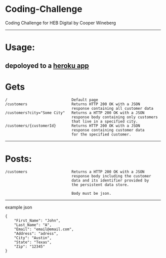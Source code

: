 # Coding-Challenge
Coding Challenge for HEB Digital by Cooper Wineberg

---
# Usage:
depoloyed to a [heroku app](https://hebcodingchallengenodejs.herokuapp.com/)
---
# Gets

```
/                             Default page
/customers                    Returns HTTP 200 OK with a JSON 
                              response containing all customer data
/customers?city="Some City"   Returns a HTTP 200 OK with a JSON 
                              response body containing only customers 
                              that live in a specified city.
/customers/{customerId}       Returns HTTP 200 OK with a JSON 
                              response containing customer data 
                              for the specified customer.

```
---
# Posts:

```
/customers                    Returns a HTTP 200 OK with a JSON 
                              response body including the customer 
                              data and its identifier provided by 
                              the persistent data store.
                              
                              Body must be json.

```
---
example json
```
{
    "First_Name": "John",
    "Last_Name": "A",
    "Email": "email@email.com",
    "Address": "adress",
    "City": "Austin",
    "State": "Texas",
    "Zip": "12345"
}
```
